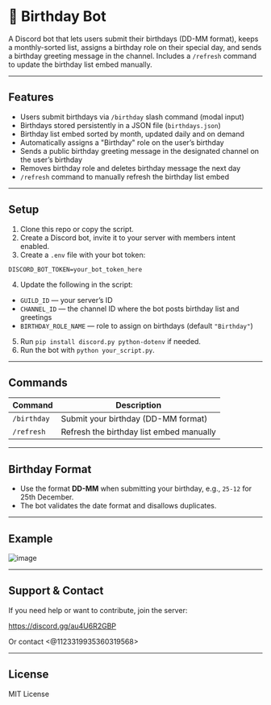 # 🎂 Birthday Bot

A Discord bot that lets users submit their birthdays (DD-MM format), keeps a monthly-sorted list, assigns a birthday role on their special day, and sends a birthday greeting message in the channel. Includes a `/refresh` command to update the birthday list embed manually.

---

## Features

- Users submit birthdays via `/birthday` slash command (modal input)
- Birthdays stored persistently in a JSON file (`birthdays.json`)
- Birthday list embed sorted by month, updated daily and on demand
- Automatically assigns a "Birthday" role on the user’s birthday
- Sends a public birthday greeting message in the designated channel on the user’s birthday
- Removes birthday role and deletes birthday message the next day
- `/refresh` command to manually refresh the birthday list embed

---

## Setup

1. Clone this repo or copy the script.
2. Create a Discord bot, invite it to your server with members intent enabled.
3. Create a `.env` file with your bot token:
```
DISCORD_BOT_TOKEN=your_bot_token_here
```
4. Update the following in the script:
- `GUILD_ID` — your server’s ID
- `CHANNEL_ID` — the channel ID where the bot posts birthday list and greetings
- `BIRTHDAY_ROLE_NAME` — role to assign on birthdays (default `"Birthday"`)
5. Run `pip install discord.py python-dotenv` if needed.
6. Run the bot with `python your_script.py`.

---

## Commands

| Command    | Description                         |
|------------|-----------------------------------|
| `/birthday` | Submit your birthday (DD-MM format) |
| `/refresh`  | Refresh the birthday list embed manually |

---

## Birthday Format

- Use the format **DD-MM** when submitting your birthday, e.g., `25-12` for 25th December.
- The bot validates the date format and disallows duplicates.

---

## Example

![image](https://github.com/user-attachments/assets/c49d2bee-ea71-4f86-9b13-bc7fcfa770a4)

---

## Support & Contact

If you need help or want to contribute, join the server:

https://discord.gg/au4U6R2GBP

Or contact <@1123319935360319568>

---

## License

MIT License
